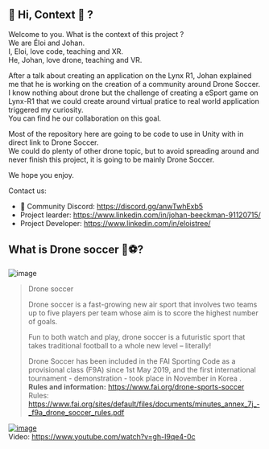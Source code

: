 ## 👋 Hi, Context 🤔 ?

Welcome to you. What is the context of this project ?  
We are Éloi and Johan.   
I, Eloi, love code, teaching and XR.  
He, Johan, love drone, teaching and VR.  

After a talk about creating an application on the Lynx R1, Johan explained me that he is working on the creation of a community around Drone Soccer.  
I know nothing about drone but the challenge of creating a eSport game on Lynx-R1 that we could create around virtual pratice to real world application triggered my curiosity.  
You can find he our collaboration on this goal.  

Most of the repository here are going to be code to use in Unity with in direct link to Drone Soccer.  
We could do plenty of other drone topic, but to avoid spreading around and never finish this project, it is going to be mainly Drone Soccer.  

We hope you enjoy.   

Contact us: 
- 💬 Community Discord: https://discord.gg/anwTwhExb5
- Project learder: https://www.linkedin.com/in/johan-beeckman-91120715/
- Project Developer: https://www.linkedin.com/in/eloistree/

## What is Drone soccer 🤖⚽?

![image](https://user-images.githubusercontent.com/20149493/193133888-28fa809d-20dd-431d-8f4f-24988ab4c10f.png)
>Drone soccer
>
>Drone soccer is a fast-growing new air sport that involves two teams up to five players per team whose aim is to score the highest number of goals.
>
>Fun to both watch and play, drone soccer is a futuristic sport that takes traditional football to a whole new level – literally!
>
> Drone Soccer has been included in the FAI Sporting Code as a provisional class (F9A) since 1st May 2019, and the first  international tournament - demonstration - took place in November in Korea . __Rules and information:__ https://www.fai.org/drone-sports-soccer  
Rules: https://www.fai.org/sites/default/files/documents/minutes_annex_7j_-_f9a_drone_soccer_rules.pdf  

[![image](https://user-images.githubusercontent.com/114882444/193476322-e5bf48c4-cd71-49ed-beee-b00127106519.png)](https://www.youtube.com/watch?v=gh-I9qe4-0c)  
Video: https://www.youtube.com/watch?v=gh-I9qe4-0c     


